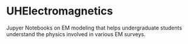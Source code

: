 # UHElectromagnetics
 Jupyer Notebooks on EM modeling that helps undergraduate students understand the physics involved in various EM surveys. 
